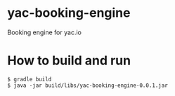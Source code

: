 # yac-booking-engine #
Booking engine for yac.io


# How to build and run #
    $ gradle build
    $ java -jar build/libs/yac-booking-engine-0.0.1.jar